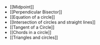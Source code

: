 - [[Midpoint]]
- [[Perpendicular Bisector]]
- [[Equation of a circle]]
- [[Intersection of circles and straight lines]]
- [[Tangent of a Circle]]
- [[Chords in a circle]]
- [[Triangles and circles]]